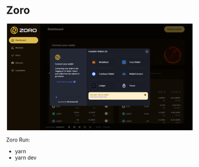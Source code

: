 # Zoro

<p align="center">

  <img src="./screen/main.png" width="500">
</p>

Zoro
Run:

- yarn
- yarn dev